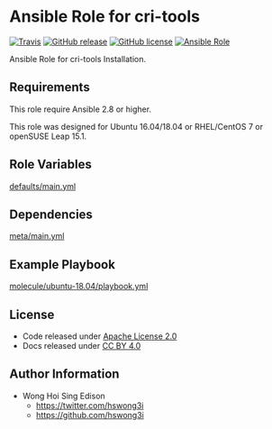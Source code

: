 # Ansible Role for cri-tools

[![Travis](https://img.shields.io/travis/alvistack/ansible-role-cri-tools.svg)](https://travis-ci.org/alvistack/ansible-role-cri-tools)
[![GitHub release](https://img.shields.io/github/release/alvistack/ansible-role-cri-tools.svg)](https://github.com/alvistack/ansible-role-cri-tools)
[![GitHub license](https://img.shields.io/github/license/alvistack/ansible-role-cri-tools.svg)](https://github.com/alvistack/ansible-role-cri-tools/blob/master/LICENSE)
[![Ansible Role](https://img.shields.io/badge/galaxy-alvistack.cri_tools-blue.svg)](https://galaxy.ansible.com/alvistack/cri_tools)

Ansible Role for cri-tools Installation.

## Requirements

This role require Ansible 2.8 or higher.

This role was designed for Ubuntu 16.04/18.04 or RHEL/CentOS 7 or openSUSE Leap 15.1.

## Role Variables

[defaults/main.yml](defaults/main.yml)

## Dependencies

[meta/main.yml](meta/main.yml)

## Example Playbook

[molecule/ubuntu-18.04/playbook.yml](molecule/ubuntu-18.04/playbook.yml)

## License

  - Code released under [Apache License 2.0](LICENSE)
  - Docs released under [CC BY 4.0](http://creativecommons.org/licenses/by/4.0/)

## Author Information

  - Wong Hoi Sing Edison
      - <https://twitter.com/hswong3i>
      - <https://github.com/hswong3i>
